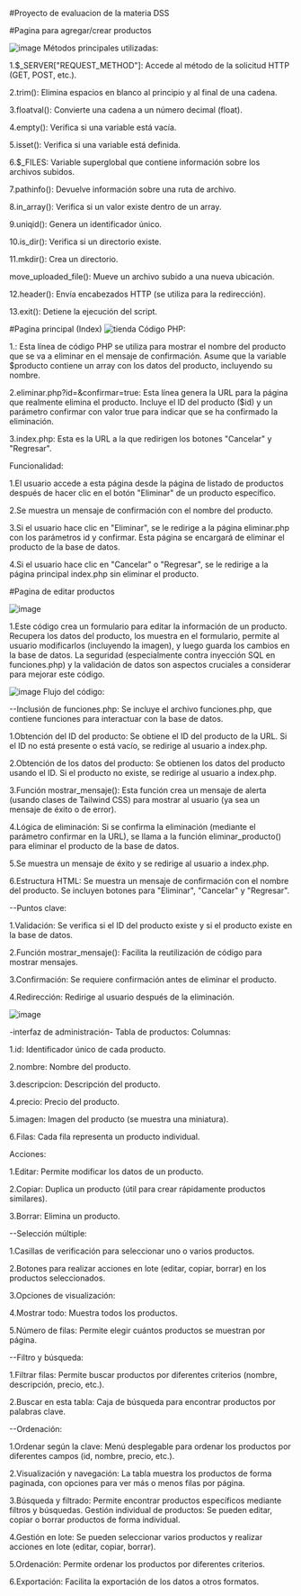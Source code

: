 #Proyecto de evaluacion de la materia DSS

#Pagina para agregar/crear productos

![image](https://github.com/user-attachments/assets/24fffa84-240b-4c21-a432-d00298b8e42a)
Métodos principales utilizadas:

1.$_SERVER["REQUEST_METHOD"]: Accede al método de la solicitud HTTP (GET, POST, etc.).

2.trim(): Elimina espacios en blanco al principio y al final de una cadena.

3.floatval(): Convierte una cadena a un número decimal (float).

4.empty(): Verifica si una variable está vacía.

5.isset(): Verifica si una variable está definida.

6.$_FILES: Variable superglobal que contiene información sobre los archivos subidos.

7.pathinfo(): Devuelve información sobre una ruta de archivo.

8.in_array(): Verifica si un valor existe dentro de un array.

9.uniqid(): Genera un identificador único.

10.is_dir(): Verifica si un directorio existe.

11.mkdir(): Crea un directorio.

move_uploaded_file(): Mueve un archivo subido a una nueva ubicación.

12.header(): Envía encabezados HTTP (se utiliza para la redirección).

13.exit(): Detiene la ejecución del script.

#Pagina principal (Index)
![tienda](https://github.com/user-attachments/assets/1f35470b-a4a5-47db-9e93-9173edd28773)
Código PHP:

1.<?php echo $producto['nombre']; ?>: Esta línea de código PHP se utiliza para mostrar el nombre del producto que se va a eliminar en el mensaje de confirmación. Asume que la variable $producto contiene un array con los datos del producto, incluyendo su nombre.

2.eliminar.php?id=<?php echo $id; ?>&confirmar=true: Esta línea genera la URL para la página que realmente elimina el producto. Incluye el ID del producto ($id) y un parámetro confirmar con valor true para indicar que se ha confirmado la eliminación.

3.index.php: Esta es la URL a la que redirigen los botones "Cancelar" y "Regresar".

Funcionalidad:

1.El usuario accede a esta página desde la página de listado de productos después de hacer clic en el botón "Eliminar" de un producto específico.

2.Se muestra un mensaje de confirmación con el nombre del producto.

3.Si el usuario hace clic en "Eliminar", se le redirige a la página eliminar.php con los parámetros id y confirmar. Esta página se encargará de eliminar el producto de la base de datos.

4.Si el usuario hace clic en "Cancelar" o "Regresar", se le redirige a la página principal index.php sin eliminar el producto.

#Pagina de editar productos

![image](https://github.com/user-attachments/assets/4a4ee6ba-57c3-4b58-97dd-50d8a2876098)

1.Este código crea un formulario para editar la información de un producto. Recupera los datos del producto, los muestra en el formulario, permite al usuario modificarlos (incluyendo la imagen), y luego guarda los cambios en la base de datos.  La seguridad (especialmente contra inyección SQL en funciones.php) y la validación de datos son aspectos cruciales a considerar para mejorar este código.

![image](https://github.com/user-attachments/assets/b35e41c7-9b4e-4be9-b642-8d79fe3517bd)
Flujo del código:

--Inclusión de funciones.php: Se incluye el archivo funciones.php, que contiene funciones para interactuar con la base de datos.

1.Obtención del ID del producto: Se obtiene el ID del producto de la URL. Si el ID no está presente o está vacío, se redirige al usuario a index.php.

2.Obtención de los datos del producto: Se obtienen los datos del producto usando el ID. Si el producto no existe, se redirige al usuario a index.php.

3.Función mostrar_mensaje(): Esta función crea un mensaje de alerta (usando clases de Tailwind CSS) para mostrar al usuario (ya sea un mensaje de éxito o de error).

4.Lógica de eliminación: Si se confirma la eliminación (mediante el parámetro confirmar en la URL), se llama a la función eliminar_producto() para eliminar el producto de la base de datos.

5.Se muestra un mensaje de éxito y se redirige al usuario a index.php.

6.Estructura HTML: Se muestra un mensaje de confirmación con el nombre del producto. Se incluyen botones para "Eliminar", "Cancelar" y "Regresar".

--Puntos clave:

1.Validación: Se verifica si el ID del producto existe y si el producto existe en la base de datos.

2.Función mostrar_mensaje(): Facilita la reutilización de código para mostrar mensajes.

3.Confirmación: Se requiere confirmación antes de eliminar el producto.

4.Redirección: Redirige al usuario después de la eliminación.

![image](https://github.com/user-attachments/assets/5bdf0ba6-9417-45b9-a884-82628705a757)

 -interfaz de administración-
 Tabla de productos:
Columnas:

1.id: Identificador único de cada producto.

2.nombre: Nombre del producto.

3.descripcion: Descripción del producto.

4.precio: Precio del producto.

5.imagen: Imagen del producto (se muestra una miniatura).

6.Filas: Cada fila representa un producto individual.

Acciones:

1.Editar: Permite modificar los datos de un producto.

2.Copiar: Duplica un producto (útil para crear rápidamente productos similares).

3.Borrar: Elimina un producto.

--Selección múltiple:

1.Casillas de verificación para seleccionar uno o varios productos.

2.Botones para realizar acciones en lote (editar, copiar, borrar) en los productos seleccionados.

3.Opciones de visualización:

4.Mostrar todo: Muestra todos los productos.

5.Número de filas: Permite elegir cuántos productos se muestran por página.

--Filtro y búsqueda:

1.Filtrar filas: Permite buscar productos por diferentes criterios (nombre, descripción, precio, etc.).

2.Buscar en esta tabla: Caja de búsqueda para encontrar productos por palabras clave.

--Ordenación:

1.Ordenar según la clave: Menú desplegable para ordenar los productos por diferentes campos (id, nombre, precio, etc.).

2.Visualización y navegación: La tabla muestra los productos de forma paginada, con opciones para ver más o menos filas por página.

3.Búsqueda y filtrado: Permite encontrar productos específicos mediante filtros y búsquedas.
Gestión individual de productos: Se pueden editar, copiar o borrar productos de forma individual.

4.Gestión en lote: Se pueden seleccionar varios productos y realizar acciones en lote (editar, copiar, borrar).

5.Ordenación: Permite ordenar los productos por diferentes criterios.

6.Exportación: Facilita la exportación de los datos a otros formatos.



